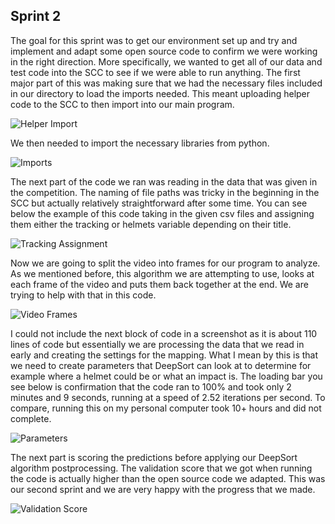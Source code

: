 ## Sprint 2
The goal for this sprint was to get our environment set up and try and implement and adapt some open source code to confirm we were working in the right direction. More specifically, we wanted to get all of our data and test code into the SCC to see if we were able to run anything. The first major part of this was making sure that we had the necessary files included in our directory to load the imports needed. This meant uploading helper code to the SCC to then import into our main program. 

![Helper Import](https://user-images.githubusercontent.com/74614080/138895174-92df0d13-e516-48e3-9ff8-ee0cc231a1a5.png)

We then needed to import the necessary libraries from python.

![Imports](https://user-images.githubusercontent.com/74614080/138895229-02100b61-cc6f-4614-bace-9bc609a86608.png)

The next part of the code we ran was reading in the data that was given in the competition. The naming of file paths was tricky in the beginning in the SCC but actually relatively straightforward after some time. You can see below the example of this code taking in the given csv files and assigning them either the tracking or helmets variable depending on their title. 

![Tracking Assignment](https://user-images.githubusercontent.com/74614080/138895302-a2f885b3-8cd1-45a5-a06d-7e01916fe16b.png)

Now we are going to split the video into frames for our program to analyze. As we mentioned before, this algorithm we are attempting to use, looks at each frame of the video and puts them back together at the end. We are trying to help with that in this code.

![Video Frames](https://user-images.githubusercontent.com/74614080/138895352-3e653a55-633d-405a-bff6-757e09494fb8.png)

I could not include the next block of code in a screenshot as it is about 110 lines of code but essentially we are processing the data that we read in early and creating the settings for the mapping. What I mean by this is that we need to create parameters that DeepSort can look at to determine for example where a helmet could be or what an impact is. The loading bar you see below is confirmation that the code ran to 100% and took only 2 minutes and 9 seconds, running at a speed of 2.52 iterations per second. To compare, running this on my personal computer took 10+ hours and did not complete.

![Parameters](https://user-images.githubusercontent.com/74614080/138895405-bb682a13-13b6-4e5b-a8ca-ef259a11f4cf.png)

The next part is scoring the predictions before applying our DeepSort algorithm postprocessing. The validation score that we got when running the code is actually higher than the open source code we adapted. This was our second sprint and we are very happy with the progress that we made. 

![Validation Score](https://user-images.githubusercontent.com/74614080/138895602-8d203d83-5055-4f3d-818c-210290376ace.png)
